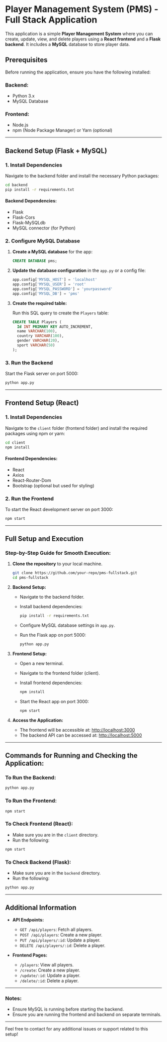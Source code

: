 
# Player Management System (PMS) - Full Stack Application

This application is a simple **Player Management System** where you can create, update, view, and delete players using a **React frontend** and a **Flask backend**. It includes a **MySQL** database to store player data.

## Prerequisites

Before running the application, ensure you have the following installed:

### Backend:
- Python 3.x
- MySQL Database

### Frontend:
- Node.js
- npm (Node Package Manager) or Yarn (optional)

---

## Backend Setup (Flask + MySQL)

### 1. Install Dependencies

Navigate to the backend folder and install the necessary Python packages:

```bash
cd backend
pip install -r requirements.txt
```

#### Backend Dependencies:
- Flask
- Flask-Cors
- Flask-MySQLdb
- MySQL connector (for Python)

### 2. Configure MySQL Database

1. **Create a MySQL database** for the app:
   
   ```sql
   CREATE DATABASE pms;
   ```

2. **Update the database configuration** in the `app.py` or a config file:
   
   ```python
   app.config['MYSQL_HOST'] = 'localhost'
   app.config['MYSQL_USER'] = 'root'
   app.config['MYSQL_PASSWORD'] = 'yourpassword'
   app.config['MYSQL_DB'] = 'pms'
   ```

3. **Create the required table:**

   Run this SQL query to create the `Players` table:

   ```sql
   CREATE TABLE Players (
     Id INT PRIMARY KEY AUTO_INCREMENT,
     name VARCHAR(100),
     country VARCHAR(100),
     gender VARCHAR(20),
     sport VARCHAR(50)
   );
   ```

### 3. Run the Backend

Start the Flask server on port 5000:

```bash
python app.py
```

---

## Frontend Setup (React)

### 1. Install Dependencies

Navigate to the `client` folder (frontend folder) and install the required packages using npm or yarn:

```bash
cd client
npm install
```

#### Frontend Dependencies:
- React
- Axios
- React-Router-Dom
- Bootstrap (optional but used for styling)

### 2. Run the Frontend

To start the React development server on port 3000:

```bash
npm start
```

---

## Full Setup and Execution

### Step-by-Step Guide for Smooth Execution:

1. **Clone the repository** to your local machine.
   
   ```bash
   git clone https://github.com/your-repo/pms-fullstack.git
   cd pms-fullstack
   ```

2. **Backend Setup:**

   - Navigate to the backend folder.
   - Install backend dependencies:
     
     ```bash
     pip install -r requirements.txt
     ```
   - Configure MySQL database settings in `app.py`.
   - Run the Flask app on port 5000:
     
     ```bash
     python app.py
     ```

3. **Frontend Setup:**

   - Open a new terminal.
   - Navigate to the frontend folder (client).
   - Install frontend dependencies:
     
     ```bash
     npm install
     ```
   - Start the React app on port 3000:
     
     ```bash
     npm start
     ```

4. **Access the Application:**

   - The frontend will be accessible at: [http://localhost:3000](http://localhost:3000)
   - The backend API can be accessed at: [http://localhost:5000](http://localhost:5000)

---

## Commands for Running and Checking the Application:

### To Run the Backend:

```bash
python app.py
```

### To Run the Frontend:

```bash
npm start
```

### To Check Frontend (React):
- Make sure you are in the `client` directory.
- Run the following:

```bash
npm start
```

### To Check Backend (Flask):
- Make sure you are in the `backend` directory.
- Run the following:

```bash
python app.py
```

---

## Additional Information

- **API Endpoints:**
  - `GET /api/players`: Fetch all players.
  - `POST /api/players`: Create a new player.
  - `PUT /api/players/:id`: Update a player.
  - `DELETE /api/players/:id`: Delete a player.

- **Frontend Pages:**
  - `/players`: View all players.
  - `/create`: Create a new player.
  - `/update/:id`: Update a player.
  - `/delete/:id`: Delete a player.

---

### Notes:
- Ensure MySQL is running before starting the backend.
- Ensure you are running the frontend and backend on separate terminals.

---

Feel free to contact for any additional issues or support related to this setup!
